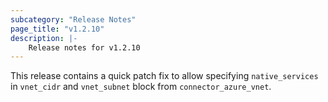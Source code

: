 ```yaml
---
subcategory: "Release Notes"
page_title: "v1.2.10"
description: |-
    Release notes for v1.2.10
---
```


This release contains a quick patch fix to allow specifying
`native_services` in `vnet_cidr` and `vnet_subnet` block from
`connector_azure_vnet`.

